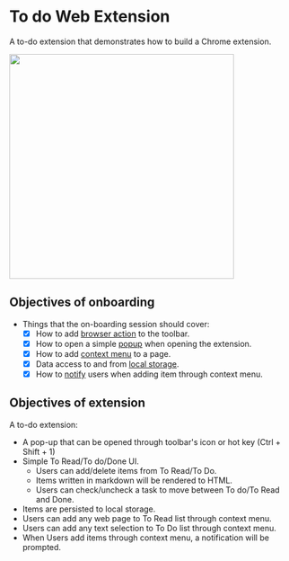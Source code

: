 # To do Web Extension
A to-do extension that demonstrates how to build a Chrome extension.

<img src="https://user-images.githubusercontent.com/16775806/115448347-d382b800-a243-11eb-8b1c-c59d18dfd564.png" width="400" height="400" />

## Objectives of onboarding
- Things that the on-boarding session should cover:
	- [x] How to add [browser action](https://developer.chrome.com/docs/extensions/reference/browserAction/) to the toolbar.
	- [x] How to open a simple [popup](https://developer.chrome.com/docs/extensions/reference/browserAction/#popup) when opening the extension.
	- [x] How to add [context menu](https://developer.chrome.com/docs/extensions/reference/contextMenus/) to a page.
	- [x] Data access to and from [local storage](https://developer.chrome.com/docs/extensions/reference/storage/).
	- [x] How to [notify](https://developer.chrome.com/docs/extensions/reference/notifications/) users when adding item through context menu.
  
## Objectives of extension

A to-do extension:
- A pop-up that can be opened through toolbar's icon or hot key (Ctrl + Shift + 1)
- Simple To Read/To do/Done UI.
	- Users can add/delete items from To Read/To Do.
	- Items written in markdown will be rendered to HTML. 
	- Users can check/uncheck a task to move between To do/To Read and Done.
- Items are persisted to local storage.
- Users can add any web page to To Read list through context menu.
- Users can add any text selection to To Do list through context menu.
- When Users add items through context menu, a notification will be prompted.
